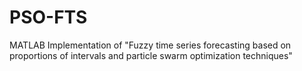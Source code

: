 # PSO-FTS
MATLAB Implementation of "Fuzzy time series forecasting based on proportions of intervals and particle swarm optimization techniques"
